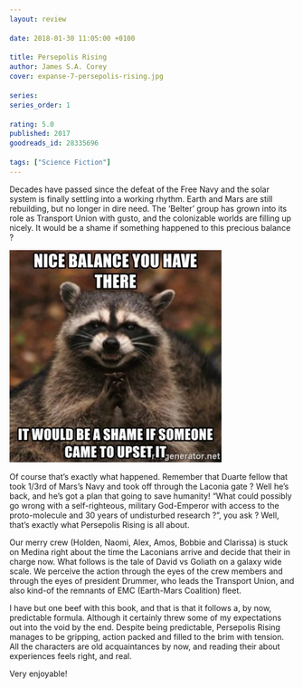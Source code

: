 ```yaml
---
layout: review

date: 2018-01-30 11:05:00 +0100

title: Persepolis Rising
author: James S.A. Corey
cover: expanse-7-persepolis-rising.jpg

series: 
series_order: 1

rating: 5.0
published: 2017
goodreads_id: 28335696

tags: ["Science Fiction"]
---
```


Decades have passed since the defeat of the Free Navy and the solar system is finally settling into a working rhythm. Earth and Mars are still rebuilding, but no longer in dire need. The ‘Belter’ group has grown into its role as Transport Union with gusto, and the colonizable worlds are filling up nicely. It would be a shame if something happened to this precious balance ?

<!--more-->

![Nice balance you have there it would be a shame if someone came to upset it](/assets/content/nice-balance-you-have-there-it-would-be-a-shame-if-someone-came-to-upset-it.jpg)

Of course that’s exactly what happened. Remember that Duarte fellow that took 1/3rd of Mars’s Navy and took off through the Laconia gate ? Well he’s back, and he’s got a plan that going to save humanity! “What could possibly go wrong with a self-righteous, military God-Emperor with access to the proto-molecule and 30 years of undisturbed research ?”, you ask ? Well, that’s exactly what Persepolis Rising is all about.

Our merry crew (Holden, Naomi, Alex, Amos, Bobbie and Clarissa) is stuck on Medina right about the time the Laconians arrive and decide that their in charge now. What follows is the tale of David vs Goliath on a galaxy wide scale. We perceive the action through the eyes of the crew members and through the eyes of president Drummer, who leads the Transport Union, and also kind-of the remnants of EMC (Earth-Mars Coalition) fleet.

I have but one beef with this book, and that is that it follows a, by now, predictable formula. Although it certainly threw some of my expectations out into the void by the end. Despite being predictable, Persepolis Rising manages to be gripping, action packed and filled to the brim with tension. All the characters are old acquaintances by now, and reading their about experiences feels right, and real.

Very enjoyable!
